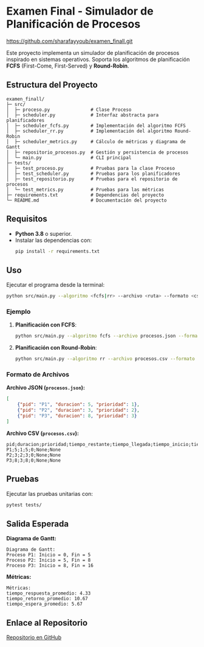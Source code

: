 # Examen Final - Simulador de Planificación de Procesos
https://github.com/sharafayyoub/examen_finall.git

Este proyecto implementa un simulador de planificación de procesos inspirado en sistemas operativos. Soporta los algoritmos de planificación **FCFS** (First-Come, First-Served) y **Round-Robin**.

## Estructura del Proyecto

```
examen_finall/
├─ src/
│  ├─ proceso.py               # Clase Proceso
│  ├─ scheduler.py             # Interfaz abstracta para planificadores
│  ├─ scheduler_fcfs.py        # Implementación del algoritmo FCFS
│  ├─ scheduler_rr.py          # Implementación del algoritmo Round-Robin
│  ├─ scheduler_metrics.py     # Cálculo de métricas y diagrama de Gantt
│  ├─ repositorio_procesos.py  # Gestión y persistencia de procesos
│  └─ main.py                  # CLI principal
├─ tests/
│  ├─ test_proceso.py          # Pruebas para la clase Proceso
│  ├─ test_scheduler.py        # Pruebas para los planificadores
│  ├─ test_repositorio.py      # Pruebas para el repositorio de procesos
│  └─ test_metrics.py          # Pruebas para las métricas
├─ requirements.txt            # Dependencias del proyecto
└─ README.md                   # Documentación del proyecto
```

## Requisitos

- **Python 3.8** o superior.
- Instalar las dependencias con:
  ```bash
  pip install -r requirements.txt
  ```

## Uso

Ejecutar el programa desde la terminal:

```bash
python src/main.py --algoritmo <fcfs|rr> --archivo <ruta> --formato <csv|json> [--quantum <valor>]
```

### Ejemplo

1. **Planificación con FCFS**:
   ```bash
   python src/main.py --algoritmo fcfs --archivo procesos.json --formato json
   ```

2. **Planificación con Round-Robin**:
   ```bash
   python src/main.py --algoritmo rr --archivo procesos.csv --formato csv --quantum 2
   ```

### Formato de Archivos

**Archivo JSON (`procesos.json`):**
```json
[
    {"pid": "P1", "duracion": 5, "prioridad": 1},
    {"pid": "P2", "duracion": 3, "prioridad": 2},
    {"pid": "P3", "duracion": 8, "prioridad": 3}
]
```

**Archivo CSV (`procesos.csv`):**
```csv
pid;duracion;prioridad;tiempo_restante;tiempo_llegada;tiempo_inicio;tiempo_fin
P1;5;1;5;0;None;None
P2;3;2;3;0;None;None
P3;8;3;8;0;None;None
```

## Pruebas

Ejecutar las pruebas unitarias con:

```bash
pytest tests/
```

## Salida Esperada

**Diagrama de Gantt:**
```
Diagrama de Gantt:
Proceso P1: Inicio = 0, Fin = 5
Proceso P2: Inicio = 5, Fin = 8
Proceso P3: Inicio = 8, Fin = 16
```

**Métricas:**
```
Métricas:
tiempo_respuesta_promedio: 4.33
tiempo_retorno_promedio: 10.67
tiempo_espera_promedio: 5.67
```

## Enlace al Repositorio

[Repositorio en GitHub](https://github.com/sharafayyoub/examen_finall.git)
